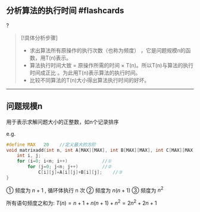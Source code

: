 
## 分析算法的执行时间 #flashcards
?
> [!具体分析步骤]
> - 求出算法所有原操作的执行次数（也称为频度） ，它是问题规模n的函数，用T(n)表示。
> - 算法执行时间大致 = 原操作所需的时间 $\times$ T(n)。所以T(n)与算法的执行时间成正比 。为此用T(n)表示算法的执行时间。
> - 比较不同算法的T(n)大小得出算法执行时间的好坏。
---
## 问题规模n
用于表示求解问题大小的正整数，如n个记录排序
<!--ID: 1706081588598-->



e.g.
```c
#define MAX   20    //定义最大的方阶
void matrixadd(int n, int A[MAX][MAX], int B[MAX][MAX], int C[MAX][MAX]){
	int i, j;
   	for (i=0; i<n; i++)				//①
		for (j=0; j<n; j++)			//②
			C[i][j]=A[i][j]+B[i][j];	//③ 
}
```

① 频度为 $n + 1$ , 循环体执行 n 次
② 频度为 $n (n+1)$
③ 频度为 $n^2$

所有语句频度之和为: $T(n) =  n+1+n(n+1)+n^2 =  2n^2+2n+1$
